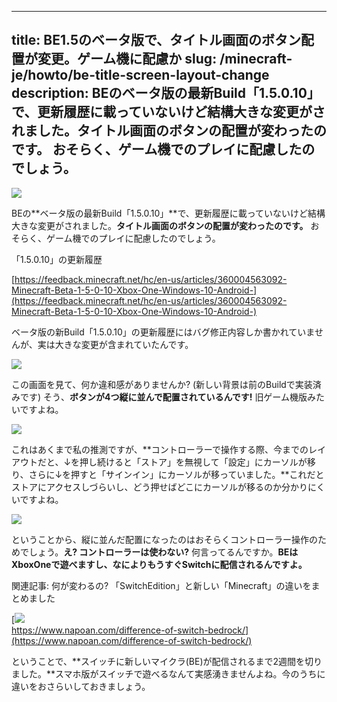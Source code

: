 
---
title: BE1.5のベータ版で、タイトル画面のボタン配置が変更。ゲーム機に配慮か
slug: /minecraft-je/howto/be-title-screen-layout-change
description: BEのベータ版の最新Build「1.5.0.10」で、更新履歴に載っていないけど結構大きな変更がされました。タイトル画面のボタンの配置が変わったのです。 おそらく、ゲーム機でのプレイに配慮したのでしょう。
---

![](https://cdn-ak.f.st-hatena.com/images/fotolife/s/sasigume/20210208/20210208123816.png)

BEの**ベータ版の最新Build「1.5.0.10」**で、更新履歴に載っていないけど結構大きな変更がされました。**タイトル画面のボタンの配置が変わったのです。** おそらく、ゲーム機でのプレイに配慮したのでしょう。

「1.5.0.10」の更新履歴

[https://feedback.minecraft.net/hc/en-us/articles/360004563092-Minecraft-Beta-1-5-0-10-Xbox-One-Windows-10-Android-](https://feedback.minecraft.net/hc/en-us/articles/360004563092-Minecraft-Beta-1-5-0-10-Xbox-One-Windows-10-Android-)

ベータ版の新Build「1.5.0.10」の更新履歴にはバグ修正内容しか書かれていませんが、実は大きな変更が含まれていたんです。

![](https://cdn-ak.f.st-hatena.com/images/fotolife/s/sasigume/20210208/20210208115218.png)

この画面を見て、何か違和感がありませんか? (新しい背景は前のBuildで実装済みです) そう、**ボタンが4つ縦に並んで配置されているんです!** 旧ゲーム機版みたいですよね。

![](https://cdn-ak.f.st-hatena.com/images/fotolife/s/sasigume/20210208/20210208123003.png)

これはあくまで私の推測ですが、**コントローラーで操作する際、今までのレイアウトだと、↓を押し続けると「ストア」を無視して「設定」にカーソルが移り、さらに↓を押すと「サインイン」にカーソルが移っていました。**これだとストアにアクセスしづらいし、どう押せばどこにカーソルが移るのか分かりにくいですよね。

![](https://cdn-ak.f.st-hatena.com/images/fotolife/s/sasigume/20210208/20210208103545.png)

ということから、縦に並んだ配置になったのはおそらくコントローラー操作のためでしょう。**え? コントローラーは使わない?** 何言ってるんですか。**BEはXboxOneで遊べますし、なによりもうすぐSwitchに配信されるんですよ。**

関連記事: 何が変わるの? 「SwitchEdition」と新しい「Minecraft」の違いをまとめました

[![](https://cdn-ak.f.st-hatena.com/images/fotolife/s/sasigume/20210208/20210208105007.png)  
https://www.napoan.com/difference-of-switch-bedrock/](https://www.napoan.com/difference-of-switch-bedrock/)

ということで、**スイッチに新しいマイクラ(BE)が配信されるまで2週間を切りました。**スマホ版がスイッチで遊べるなんて実感湧きませんよね。今のうちに違いをおさらいしておきましょう。
